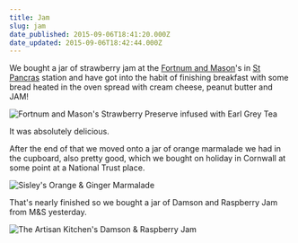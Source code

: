 ```yaml
---
title: Jam
slug: jam
date_published: 2015-09-06T18:41:20.000Z
date_updated: 2015-09-06T18:42:44.000Z
---
```


We bought a jar of strawberry jam at the [Fortnum and Mason](https://www.fortnumandmason.com/stores/stpancras)'s in [St Pancras](http://londonist.com/2015/03/video-secrets-of-st-pancras-international) station and have got into the habit of finishing breakfast with some bread heated in the oven spread with cream cheese, peanut butter and JAM!

![Fortnum and Mason's Strawberry Preserve infused with Earl Grey Tea](https://d1329pvav7gzp7.cloudfront.net/app/public/spree/products/6046/poster/desktop/2075185.jpg)

It was absolutely delicious.

After the end of that we moved onto a jar of orange marmalade we had in the cupboard, also pretty good, which we bought on holiday in Cornwall at some point at a National Trust place.

![Sisley's Orange &amp; Ginger Marmalade](http://ecx.images-amazon.com/images/I/41WQQo8G-EL.jpg)

That's nearly finished so we bought a jar of Damson and Raspberry Jam from M&S yesterday.

![The Artisan Kitchen's Damson &amp; Raspberry Jam](http://www.theartisankitchen.co.uk/_imgstore/1/4011942241/page_shop_15_11_mainimage/OwjbLC_bT65noj_JQCNVnTvYm6U.png)
